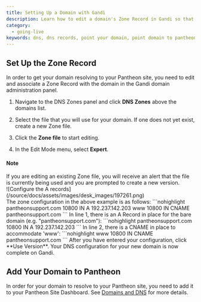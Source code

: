 ```yaml
---
title: Setting Up a Domain with Gandi
description: Learn how to edit a domain's Zone Record in Gandi so that it resolves to your Pantheon Drupal or WordPress site.
category:
  - going-live
keywords: dns, dns records, point your domain, point domain to pantheon, pointing your domain to your pantheon site, dns host, dns configuration, add domain to a site, gandi, point gandi domain to pantheon, redirect gandi domain to pantheon, gandi domain dns, zone, zone record, gandi zone record, dns zones
---
```


## Set Up the Zone Record
In order to get your domain resolving to your Pantheon site, you need to edit and associate a Zone Record with the domain in the Gandi domain administration panel.

1. Navigate to the DNS Zones panel and click **DNS Zones** above the domains list.

2. Select the file that you will use for your domain. If one does not yet exist, create a new Zone file.

3. Click the **Zone file** to start editing.

4. In the Edit Mode menu, select **Expert**.

<div class="alert alert-info" role="alert">
<h4>Note</h4>
If you are editing an existing Zone file, you will receive an alert that the file is currently being used and you are prompted to create a new version.</div>
![Configure the A records](/source/docs/assets/images/desk_images/197261.png)<br />
The zone configuration in the above example is as follows:
```nohighlight
pantheonsupport.com 10800 IN A 192.237.142.203
www 10800 IN CNAME pantheonsupport.com
```
In line 1, there is an A Record in place for the bare domain (e.g. "pantheonsupport.com"):
```nohighlight
pantheonsupport.com 10800 IN A 192.237.142.203
```
In line 2, there is a CNAME in place to accommodate 'www':
```nohighlight
www 10800 IN CNAME pantheonsupport.com
```
After you have entered your configuration, click **Use Version**. Your DNS configuration for your new domain is now complete on Gandi.

## Add Your Domain to Pantheon

In order for your domain to resolve to your Pantheon site, you need to add it to your Pantheon Site Dashboard. See [Domains and DNS](/docs/articles/sites/domains#step-2-add-a-domain-to-a-site-environment) for more details.
